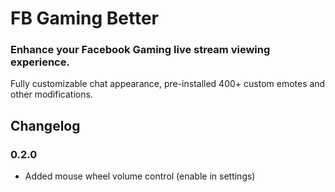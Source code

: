 # FB Gaming Better

### Enhance your Facebook Gaming live stream viewing experience.

Fully customizable chat appearance, pre-installed 400+ custom emotes and other modifications.

## Changelog

### 0.2.0
- Added mouse wheel volume control (enable in settings)
